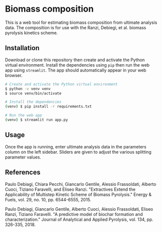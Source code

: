# Biomass composition

This is a web tool for estimating biomass composition from ultimate analysis data. The composition is for use with the Ranzi, Debiegi, et al. biomass pyrolysis kinetics scheme.

## Installation

Download or clone this repository then create and activate the Python virtual environment. Install the dependencies using `pip` then run the web app using `streamlit`. The app should automatically appear in your web browser.

```bash
# Create and activate the Python virtual environment
$ python -v venv venv
$ source venv/bin/activate

# Install the dependencies
(venv) $ pip install -r requirements.txt

# Run the web app
(venv) $ streamlit run app.py
```

## Usage

Once the app is running, enter ultimate analysis data in the parameters column on the left sidebar. Sliders are given to adjust the various splitting parameter values.

## References

Paulo Debiagi, Chiara Pecchi, Giancarlo Gentile, Alessio Frassoldati, Alberto Cuoci, Tiziano Faravelli, and Eliseo Ranzi. "Extractives Extend the Applicability of Multistep Kinetic Scheme of Biomass Pyrolysis." Energy & Fuels, vol. 29, no. 10, pp. 6544-6555, 2015.

Paulo Debiagi, Giancarlo Gentile, Alberto Cuoci, Alessio Frassoldati, Eliseo Ranzi, Tiziano Faravelli. "A predictive model of biochar formation and characterization." Journal of Analytical and Applied Pyrolysis, vol. 134, pp. 326-335, 2018.

